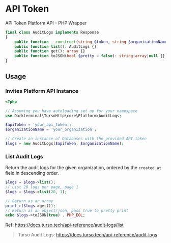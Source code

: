 # API Token

API Token Platform API - PHP Wrapper

```php
final class AuditLogs implements Response
{
    public function __construct(string $token, string $organizationName) {}
    public function list(): AuditLogs {}
    public function get(): array {}
    public function toJSON(bool $pretty = false): string|array|null {}
}
```

## Usage

### Invites Platform API Instance

```php
<?php

// Assuming you have autoloading set up for your namespace
use Darkterminal\TursoHttp\core\Platform\AuditLogs;

$apiToken = 'your_api_token';
$organizationName = 'your_organization';

// Create an instance of Databases with the provided API token
$logs = new AuditLogs($apiToken, $organizationName);
```

### List Audit Logs

Return the audit logs for the given organization, ordered by the `created_at` field in descending order.

```php
$logs = $logs->list();
// List 20 logs per page, page 1
$logs = $logs->list(20, 1);

// Return as an array
print_r($logs->get());
// Return as an object/json, pass true to pretty print
echo $logs->toJSON(true) . PHP_EOL;
```

Ref: https://docs.turso.tech/api-reference/audit-logs/list

> Turso Audit Logs: https://docs.turso.tech/api-reference/audit-logs

